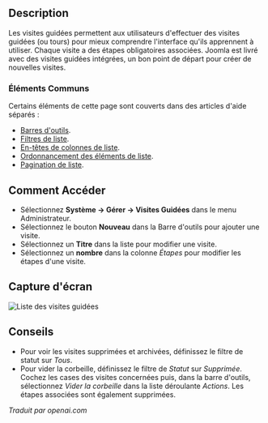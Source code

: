 <!-- Filename: Help4.x:Guided_Tours  / Display title: Visites Guidées -->


## Description

Les visites guidées permettent aux utilisateurs d'effectuer des visites guidées (ou tours)
pour mieux comprendre l'interface qu'ils apprennent à utiliser. Chaque visite a des étapes obligatoires associées. Joomla est livré avec des visites guidées intégrées, un bon point de départ pour créer de nouvelles visites.

### Éléments Communs

Certains éléments de cette page sont couverts dans des articles d'aide séparés :

* [Barres d'outils](jdocmanual?article=help/common-elements/toolbars).
* [Filtres de liste](jdocmanual?article=help/common-elements/list-filters).
* [En-têtes de colonnes de liste](jdocmanual?article=help/common-elements/list-column-headers).
* [Ordonnancement des éléments de liste](jdocmanual?article=help/common-elements/list-ordering).
* [Pagination de liste](jdocmanual?article=help/common-elements/list-pagination).

## Comment Accéder

- Sélectionnez **Système -> Gérer -> Visites Guidées** dans le menu Administrateur.
- Sélectionnez le bouton **Nouveau** dans la Barre d'outils pour ajouter une visite.
- Sélectionnez un **Titre** dans la liste pour modifier une visite.
- Sélectionnez un **nombre** dans la colonne *Étapes* pour modifier les étapes d'une visite.


## Capture d'écran

![Liste des visites guidées](../../../fr/images/guided-tours/guided-tours-list.png)

## Conseils

- Pour voir les visites supprimées et archivées, définissez le filtre de statut sur *Tous*.
- Pour vider la corbeille, définissez le filtre de *Statut* sur *Supprimée*. Cochez les cases des visites concernées puis, dans la barre d'outils, sélectionnez *Vider la corbeille* dans la liste déroulante *Actions*. Les étapes associées sont également supprimées.

*Traduit par openai.com*

